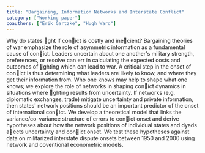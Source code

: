 ```yaml
---
title: "Bargaining, Information Networks and Interstate Conflict"
category: ["Working paper"]
coauthors: ["Erik Gartzke", "Hugh Ward"]
---
```

Why do states ght if conict is costly and inecient? Bargaining theories of war emphasize
the role of asymmetric information as a fundamental cause of conict. Leaders uncertain about
one another's military strength, preferences, or resolve can err in calculating the expected
costs and outcomes of ghting which can lead to war. A critical step in the onset of conict
is thus determining what leaders are likely to know, and where they get their information
from. Who one knows may help to shape what one knows; we explore the role of networks in
shaping conict dynamics in situations where ghting results from uncertainty. If networks
(e.g. diplomatic exchanges, trade) mitigate uncertainty and private information, then states'
network positions should be an important predictor of the onset of international conict. We
develop a theoretical model that links the variance/co-variance structure of errors to conict
onset and derive hypotheses about how the network positions of individual states and dyads
aects uncertainty and conict onset. We test these hypotheses against data on militarized
interstate dispute onsets between 1950 and 2000 using network and coventional econometric
models.
